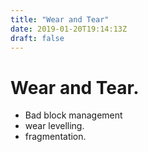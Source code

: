 ```yaml
---
title: "Wear and Tear"
date: 2019-01-20T19:14:13Z
draft: false
---
```



Wear and Tear.
==============
- Bad block management
- wear levelling.
- fragmentation.
